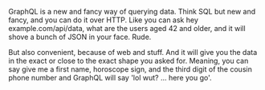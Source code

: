 GraphQL is a new and fancy way of querying data. Think SQL but new and fancy, and you can do it over HTTP. Like you can ask hey example.com/api/data, what are the users aged 42 and older, and it will shove a bunch of JSON in your face. Rude. 

But also convenient, because of web and stuff. And it will give you the data in the exact or close to the exact shape you asked for. Meaning, you can say give me a first name, horoscope sign, and the third digit of the cousin phone number and GraphQL will say 'lol wut? ... here you go'.



